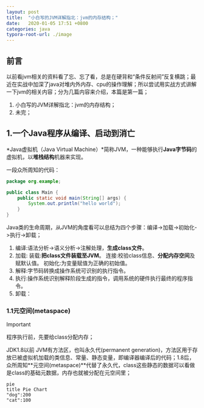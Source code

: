 ```yaml
---
layout: post
title:  "小白写的JVM详解指北：jvm的内存结构；"
date:   2020-01-05 17:51 +0800
categories: java
typora-root-url: ./image
---
```


## 前言

以前看jvm相关的资料看了忘、忘了看，总是在硬背和“条件反射间”反复横跳；最近在实战中加深了java对堆内外内存、cpu的操作理解；所以尝试用实战方式讲解一下jvm的相关内容；分为几篇内容来介绍，本篇是第一篇；

1. 小白写的JVM详解指北：jvm的内存结构；
2. 未完；



## 1.一个Java程序从编译、启动到消亡

*Java虚拟机（Java Virtual Machine）*简称JVM，一种能够执行**Java字节码**的虚拟机，以**堆栈结构**机器来实现。

[^Wiki]: Java虚拟机

一段众所周知的代码：

```java
package org.example;

public class Main {
    public static void main(String[] args) {
        System.out.println("hello world");
    }
}
```

Java类的生命周期，从JVM的角度看可以总结为四个步骤：编译->加载->初始化->执行->卸载；

1. 编译:语法分析->语义分析->注解处理，**生成class文件**。
2. 加载:
        装载:**把class文件装载至JVM**。
        连接:校验class信息、**分配内存空间**及赋默认值。
        初始化:为变量赋值为正确的初始值。
3. 解释:字节码转换成操作系统可识别的执行指令。
4. 执行:操作系统识别解释阶段生成的指令，调用系统的硬件执行最终的程序指令。
5. 卸载：

### 1.1元空间(metaspace)

> [!IMPORTANT]
>
> 程序执行前，先要给class分配内存；

JDK1.8以前 JVM有方法区，也叫永久代(permanent generation)，方法区用于存放已被虚拟机加载的类信息、常量、静态变量，即编译器编译后的代码；1.8后，众所周知**元空间(metaspace)**代替了永久代，class这些静态的数据可以看做是class的基础元数据，内存也就被分配在元空间里；

```mermaid
pie
title Pie Chart
"dog":200
"cat":100
```
